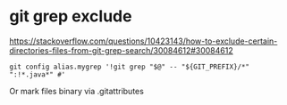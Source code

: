# git grep exclude

https://stackoverflow.com/questions/10423143/how-to-exclude-certain-directories-files-from-git-grep-search/30084612#30084612

```
git config alias.mygrep '!git grep "$@" -- "${GIT_PREFIX}/*" ":!*.java*" #'
````

Or mark files binary via .gitattributes


